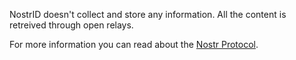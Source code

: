 NostrID doesn't collect and store any information. All the content is retreived through open relays.


For more information you can read about the [Nostr Protocol](https://github.com/nostr-protocol/nostr).
